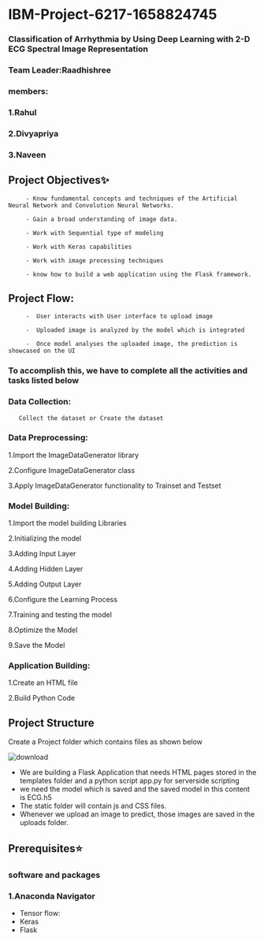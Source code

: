 #                                                  IBM-Project-6217-1658824745
###                        Classification of Arrhythmia by Using Deep Learning with 2-D ECG Spectral Image Representation

###          Team Leader:Raadhishree
###          members:
###                     1.Rahul
###                     2.Divyapriya
###                     3.Naveen


##                                      Project Objectives✨
         - Know fundamental concepts and techniques of the Artificial Neural Network and Convolution Neural Networks.
         
         - Gain a broad understanding of image data.
         
         - Work with Sequential type of modeling
         
         - Work with Keras capabilities
         
         - Work with image processing techniques
         
         - know how to build a web application using the Flask framework.
##                                    Project Flow:
         -  User interacts with User interface to upload image
         
         -  Uploaded image is analyzed by the model which is integrated
         
         -  Once model analyses the uploaded image, the prediction is showcased on the UI
###          To accomplish this, we have to complete all the activities and tasks listed below
###                Data Collection:
       Collect the dataset or Create the dataset
###     Data Preprocessing:
1.Import the ImageDataGenerator library

2.Configure ImageDataGenerator class

3.Apply ImageDataGenerator functionality to Trainset and Testset

###    Model Building:

1.Import the model building Libraries

2.Initializing the model

3.Adding Input Layer

4.Adding Hidden Layer

5.Adding Output Layer

6.Configure the Learning Process

7.Training and testing the model

8.Optimize the Model

9.Save the Model

###  Application Building:
1.Create an HTML file

2.Build Python Code

##   Project Structure

Create a Project folder which contains files as shown below






![download](https://user-images.githubusercontent.com/113086788/200133644-df2f7f61-46c2-4ffc-985d-0d12593c32bd.png)

- We are building a Flask Application that needs  HTML pages stored in the templates folder and a python script app.py for serverside scripting
- we need the model which is saved and the saved model in this content is ECG.h5
- The static folder will contain js and CSS files.
- Whenever we upload an image to predict, those images are saved in the uploads folder.

## Prerequisites⭐
###  software  and packages 
### 1.Anaconda Navigator
 - Tensor flow:
 - Keras
 - Flask

 
